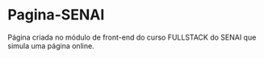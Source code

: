# Pagina-SENAI
Página criada no módulo de front-end do curso FULLSTACK do SENAI que simula uma página online.
